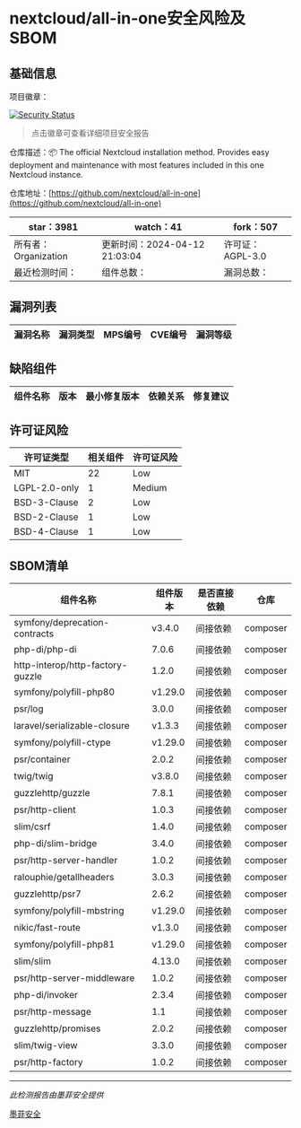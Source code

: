 # nextcloud/all-in-one安全风险及SBOM

## 基础信息

项目徽章：

[![Security Status](https://www.murphysec.com/platform3/v31/badge/1778862638731063296.svg)](https://www.murphysec.com/console/report/1691515638463221760/1778862638731063296)

> 点击徽章可查看详细项目安全报告

仓库描述：📦 The official Nextcloud installation method. Provides easy deployment and maintenance with most features included in this one Nextcloud instance.

仓库地址：[https://github.com/nextcloud/all-in-one](https://github.com/nextcloud/all-in-one)

| star：3981 | watch：41 | fork：507 |
| ----------- | -------------- | ------------ |
| 所有者：Organization | 更新时间：2024-04-12 21:03:04 | 许可证：AGPL-3.0 |
| 最近检测时间： | 组件总数： | 漏洞总数： |




## 漏洞列表

| 漏洞名称 | 漏洞类型 | MPS编号 | CVE编号 | 漏洞等级 |
| ------- | ------ | ------- | ------ | ----- |





## 缺陷组件

| 组件名称 | 版本 | 最小修复版本 | 依赖关系 | 修复建议 |
| -------- | ---- | ------------ | -------- | -------- |





## 许可证风险

| 许可证类型 | 相关组件 | 许可证风险 |
| ---------- | -------- | ---------- |
|MIT|22|Low|
|LGPL-2.0-only|1|Medium|
|BSD-3-Clause|2|Low|
|BSD-2-Clause|1|Low|
|BSD-4-Clause|1|Low|




## SBOM清单

| 组件名称 | 组件版本 | 是否直接依赖 | 仓库 |
| -------- | -------- | ------------ | ---- |
|symfony/deprecation-contracts|v3.4.0|间接依赖|composer|
|php-di/php-di|7.0.6|间接依赖|composer|
|http-interop/http-factory-guzzle|1.2.0|间接依赖|composer|
|symfony/polyfill-php80|v1.29.0|间接依赖|composer|
|psr/log|3.0.0|间接依赖|composer|
|laravel/serializable-closure|v1.3.3|间接依赖|composer|
|symfony/polyfill-ctype|v1.29.0|间接依赖|composer|
|psr/container|2.0.2|间接依赖|composer|
|twig/twig|v3.8.0|间接依赖|composer|
|guzzlehttp/guzzle|7.8.1|间接依赖|composer|
|psr/http-client|1.0.3|间接依赖|composer|
|slim/csrf|1.4.0|间接依赖|composer|
|php-di/slim-bridge|3.4.0|间接依赖|composer|
|psr/http-server-handler|1.0.2|间接依赖|composer|
|ralouphie/getallheaders|3.0.3|间接依赖|composer|
|guzzlehttp/psr7|2.6.2|间接依赖|composer|
|symfony/polyfill-mbstring|v1.29.0|间接依赖|composer|
|nikic/fast-route|v1.3.0|间接依赖|composer|
|symfony/polyfill-php81|v1.29.0|间接依赖|composer|
|slim/slim|4.13.0|间接依赖|composer|
|psr/http-server-middleware|1.0.2|间接依赖|composer|
|php-di/invoker|2.3.4|间接依赖|composer|
|psr/http-message|1.1|间接依赖|composer|
|guzzlehttp/promises|2.0.2|间接依赖|composer|
|slim/twig-view|3.3.0|间接依赖|composer|
|psr/http-factory|1.0.2|间接依赖|composer|


------

*此检测报告由墨菲安全提供*

[墨菲安全](www.murphysec.com)